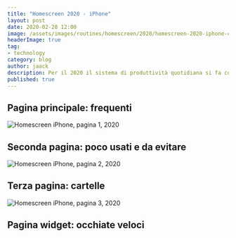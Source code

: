 ```yaml
---
title: "Homescreen 2020 - iPhone"
layout: post
date: 2020-02-28 12:00
image: /assets/images/routines/homescreen/2020/homescreen-2020-iphone-cover.png
headerImage: true
tag:
- technology
category: blog
author: jaack
description: Per il 2020 il sistema di produttività quotidiana si fa complesso, e va spiegato in dettaglio
published: true
---
```

## Pagina principale: frequenti

<img class="image" src="{{base}}/assets/images/routines/2020/homescreen-2020-iphone-page1.png" alt="Homescreen iPhone, pagina 1, 2020">

## Seconda pagina: poco usati e da evitare

<img class="image" src="{{base}}/assets/images/routines/2020/homescreen-2020-iphone-page2.png" alt="Homescreen iPhone, pagina 2, 2020">

## Terza pagina: cartelle

<img class="image" src="{{base}}/assets/images/routines/2020/homescreen-2020-iphone-page3.png" alt="Homescreen iPhone, pagina 3, 2020">

## Pagina widget: occhiate veloci
